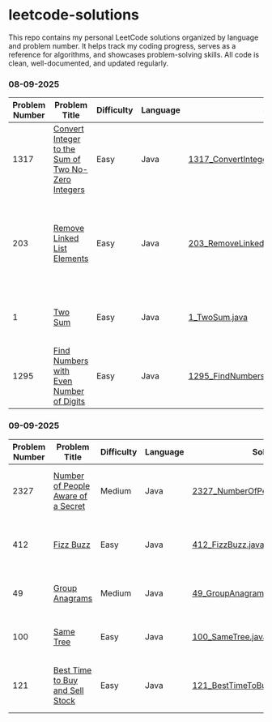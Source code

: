 # leetcode-solutions
This repo contains my personal LeetCode solutions organized by language and problem number. It helps track my coding progress, serves as a reference for algorithms, and showcases problem-solving skills. All code is clean, well-documented, and updated regularly.

### 08-09-2025

| Problem Number | Problem Title                                             | Difficulty | Language | Solution Link                                                 | Notes                                    |
|----------------|-----------------------------------------------------------|------------|----------|---------------------------------------------------------------|------------------------------------------|
| 1317           | [Convert Integer to the Sum of Two No-Zero Integers](https://leetcode.com/problems/convert-integer-to-the-sum-of-two-no-zero-integers/) | Easy       | Java     | [1317_ConvertIntegerToSumTwoNoZeroIntegers.java](https://github.com/vaibhhaav/leetcode-solutions/blob/main/1317_ConvertIntegerToSumTwoNoZeroIntegers.java) | Used string check to avoid zeros.         |
| 203            | [Remove Linked List Elements](https://leetcode.com/problems/remove-linked-list-elements/) | Easy       | Java     | [203_RemoveLinkedListElements.java](https://github.com/vaibhhaav/leetcode-solutions/blob/main/203_RemoveLinkedListElements.java)                     | Used dummy node technique to simplify removal of elements. |
| 1              | [Two Sum](https://leetcode.com/problems/two-sum/)          | Easy       | Java     | [1_TwoSum.java](https://github.com/vaibhhaav/leetcode-solutions/blob/main/1_TwoSum.java)                                                         | Classic two-pointer hash map solution.    |
| 1295           | [Find Numbers with Even Number of Digits](https://leetcode.com/problems/find-numbers-with-even-number-of-digits/) | Easy       | Java     | [1295_FindNumbersWithEvenNumberOfDigits.java](https://github.com/vaibhhaav/leetcode-solutions/blob/main/1295_FindNumbersWithEvenNumberOfDigits.java) | Counted digits and checked evenness.      |

### 09-09-2025
| Problem Number | Problem Title                                             | Difficulty | Language | Solution Link                                                                                                                       | Notes                                               |
|----------------|-----------------------------------------------------------|------------|----------|-----------------------------------------------------------------------------------------------------------------------------------|-----------------------------------------------------|
| 2327           | [Number of People Aware of a Secret](https://leetcode.com/problems/number-of-people-aware-of-a-secret/) | Medium     | Java     | [2327_NumberOfPeopleAwareOfASecret.java](https://github.com/vaibhhaav/leetcode-solutions/blob/main/2327_NumberOfPeopleAwareOfASecret.java) | Used dynamic programming with modulo arithmetic.     |
| 412            | [Fizz Buzz](https://leetcode.com/problems/fizz-buzz/)     | Easy       | Java     | [412_FizzBuzz.java](https://github.com/vaibhhaav/leetcode-solutions/blob/main/412_FizzBuzz.java)                                   | Classic problem using conditionals and loops.        |
| 49             | [Group Anagrams](https://leetcode.com/problems/group-anagrams/) | Medium     | Java     | [49_GroupAnagrams.java](https://github.com/vaibhhaav/leetcode-solutions/blob/main/49_GroupAnagrams.java)                            | Grouped anagrams using sorted string keys.           |
| 100            | [Same Tree](https://leetcode.com/problems/same-tree/)      | Easy       | Java     | [100_SameTree.java](https://github.com/vaibhhaav/leetcode-solutions/blob/main/100_SameTree.java)                                    | Used recursion to compare two binary trees.          |
| 121            | [Best Time to Buy and Sell Stock](https://leetcode.com/problems/best-time-to-buy-and-sell-stock/) | Easy       | Java     | [121_BestTimeToBuyAndSellStock.java](https://github.com/vaibhhaav/leetcode-solutions/blob/main/121_BestTimeToBuyAndSellStock.java)  | Tracked minimum price and max profit in single pass. |
